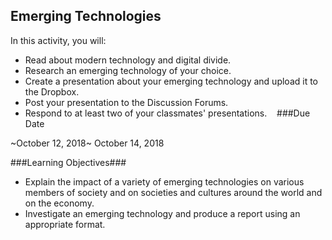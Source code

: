 ## Emerging Technologies

In this activity, you will:
* Read about modern technology and digital divide.
* Research an emerging technology of your choice.
* Create a presentation about your emerging technology and upload it to the Dropbox.
* Post your presentation to the Discussion Forums.
* Respond to at least two of your classmates' presentations.
  
###Due Date

~October 12, 2018~ October 14, 2018

###Learning Objectives###

* Explain the impact of a variety of emerging technologies on various members of society and on societies and cultures around the world and on the economy.
* Investigate an emerging technology and produce a report using an appropriate format.
